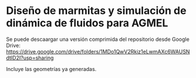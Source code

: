 # Diseño de marmitas y simulación de dinámica de fluidos para AGMEL

Se puede descaargar una versión comprimida del repositorio desde Google Drive: https://drive.google.com/drive/folders/1MDo1QwV2Rkiz1eLwmAXc6WAUSNdtID2I?usp=sharing

Incluye las geometrías ya generadas.
